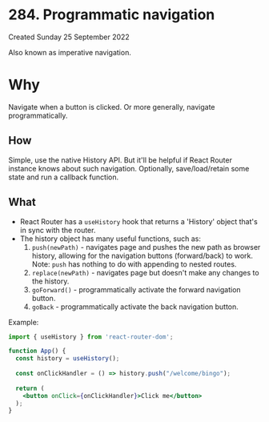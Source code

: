 # 284. Programmatic navigation
Created Sunday 25 September 2022

Also known as imperative navigation.

# Why
Navigate when a button is clicked. Or more generally, navigate programmatically.


## How
Simple, use the native History API.
But it'll be helpful if React Router instance knows about such navigation.
Optionally, save/load/retain some state and run a callback function.


## What
- React Router has a `useHistory` hook that returns a 'History' object that's in sync with the router.
- The history object has many useful functions, such as:
	1. `push(newPath)` - navigates page and pushes the new path as browser history, allowing for the navigation buttons (forward/back) to work. Note: `push` has nothing to do with appending to nested routes.
	2. `replace(newPath)` - navigates page but doesn't make any changes to the history.
	3. `goForward()` - programmatically activate the forward navigation button.
	4. `goBack` - programmatically activate the back navigation button.

Example:
```jsx
import { useHistory } from 'react-router-dom';

function App() {
  const history = useHistory();
  
  const onClickHandler = () => history.push("/welcome/bingo");
  
  return (
    <button onClick={onClickHandler}>Click me</button>
  );
}
```